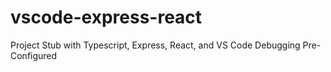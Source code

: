 # vscode-express-react
Project Stub with Typescript, Express, React, and VS Code Debugging Pre-Configured
